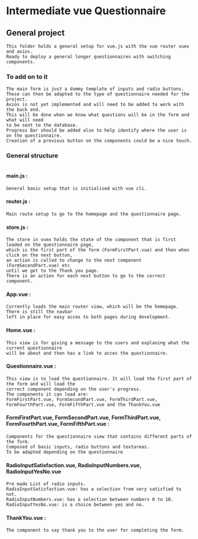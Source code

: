 # Intermediate vue Questionnaire

## General project
```
This folder holds a general setup for vue.js with the vue router vuex and axios.
Ready to deploy a general longer questionnaires with switching components.
```

### To add on to it
```
The main form is just a dummy template of inputs and radio buttons.
These can then be adapted to the type of questionnaire needed for the project.
Axios is not yet implemented and will need to be added to work with the back end.
This will be done when we know what questions will be in the form and what will need 
to be sent to the database.
Progress Bar should be added also to help identify where the user is on the questionnaire.
Creation of a previous button on the components could be a nice touch.
```

### General structure
```
```
#### main.js :
```
General basic setup that is initialised with vue cli.
```

#### router.js :
```
Main route setup to go to the homepage and the questionnaire page.
```

#### store.js :
```
The store in vuex holds the state of the component that is first loaded on the questionnaire page,
which is the first part of the form (FormFirstPart.vue) and then when click on the next button,
an action is called to change to the next component (FormSecondPart.vue) etc
until we get to the Thank you page.
There is an action for each next button to go to the correct component.
```

#### App.vue :
```
Currently loads the main router view, which will be the homepage. There is still the navbar 
left in place for easy acces to both pages during development.
```

#### Home.vue :
```
This view is for giving a message to the users and explaning what the current questionnaire
will be about and then has a link to acces the questionnaire.
```

#### Questionnaire.vue :
```
This view is to load the questionnaire. It will load the first part of the form and will load the 
correct component depending on the user's progress. 
The components it can load are:
FormFirstPart.vue, FormSecondPart.vue, FormThirdPart.vue, FormFourthPart.vue, FormFifthPart.vue and the ThankYou.vue
```

#### FormFirstPart.vue, FormSecondPart.vue, FormThirdPart.vue, FormFourthPart.vue, FormFifthPart.vue :
```
Components for the questionnaire view that contains different parts of the form.
Composed of basic inputs, radio buttons and textareas.
To be adapted depending on the questionnaire
```

#### RadioInputSatisfaction.vue, RadioInputNumbers.vue, RadioInputYesNo.vue
```
Pre made List of radio inputs.
RadioInputSatisfaction.vue: has a selection from very satisfied to not.
RadioInputNumbers.vue: has a selection between numbers 0 to 10.
RadioInputYesNo.vue: is a choice between yes and no.
```

#### ThankYou.vue :
```
The component to say thank you to the user for completing the form.